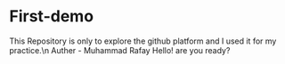 # First-demo
This Repository is only to explore the github platform and I used it for my practice.\n
Auther - Muhammad Rafay
Hello! are you ready?
